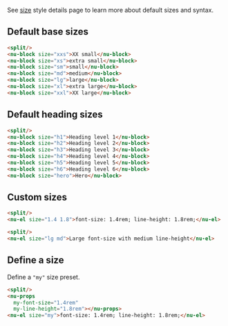 See [size](../../reference/elements/) style details page to learn more about default sizes and syntax.

## Default base sizes

```html
<split/>
<nu-block size="xxs">XX small</nu-block>
<nu-block size="xs">extra small</nu-block>
<nu-block size="sm">small</nu-block>
<nu-block size="md">medium</nu-block>
<nu-block size="lg">large</nu-block>
<nu-block size="xl">extra large</nu-block>
<nu-block size="xxl">XX large</nu-block>
```

## Default heading sizes

```html
<split/>
<nu-block size="h1">Heading level 1</nu-block>
<nu-block size="h2">Heading level 2</nu-block>
<nu-block size="h3">Heading level 3</nu-block>
<nu-block size="h4">Heading level 4</nu-block>
<nu-block size="h5">Heading level 5</nu-block>
<nu-block size="h6">Heading level 6</nu-block>
<nu-block size="hero">Hero</nu-block>
```

## Custom sizes

```html
<split/>
<nu-el size="1.4 1.8">font-size: 1.4rem; line-height: 1.8rem;</nu-el>
```

```html
<split/>
<nu-el size="lg md">Large font-size with medium line-height</nu-el>
```

## Define a size

Define a `"my"` size preset.

```html
<split/>
<nu-props
  my-font-size="1.4rem"
  my-line-height="1.8rem"></nu-props>
<nu-el size="my">font-size: 1.4rem; line-height: 1.8rem;</nu-el>
```
